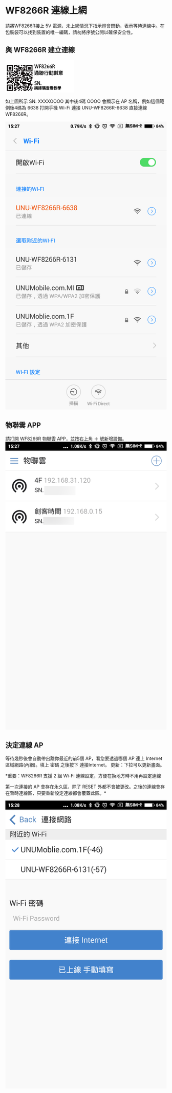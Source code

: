 
# WF8266R 連線上網
請將WF8266R接上 5V 電源，未上網情況下指示燈會閃動，表示等待連線中。在包裝袋可以找到裝置的唯一編碼，請勿將序號公開以確保安全性。
## 與 WF8266R 建立連線


![](WFQRCode.png)

如上圖所示 SN. XXXXOOOO 其中後4碼 OOOO 會顯示在 AP 名稱，例如這個範例後4碼為 6638 打開手機 Wi-Fi 連接 UNU-WF8266R-6638 直接連線 WF8266R。

![](App_Serial_1.png)

## 物聯雲 APP
請打開 WF8266R 物聯雲 APP，並按右上角 ＋ 號新增設備。
![](App_Serial_2.png)

## 決定連線 AP 
等待幾秒後會自動帶出離你最近的前5個 AP，看您要透過哪個 AP 連上 Internet 區域網路(內網)。填上 密碼 之後按下 連接Internet。
更新：下拉可以更新畫面。

*重要：WF8266R 支援 2 組 Wi-Fi 連線設定，方便在換地方時不用再設定連線

第一次連接的 AP 會存在永久區，除了 RESET 外都不會被更改。之後的連線會存在暫時連線區，只要重新設定連線都會覆蓋此區。*

![](App_Serial_3.png)